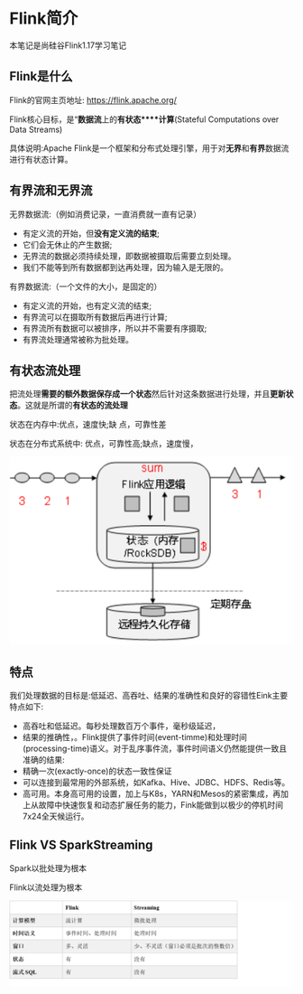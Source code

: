 # Flink简介

本笔记是尚硅谷Flink1.17学习笔记

## Flink是什么

Flink的官网主页地址: https://flink.apache.org/

Flink核心目标，是“**数据流**上的**有状态****计算**(Stateful Computations over Data Streams)

具体说明:Apache Flink是一个框架和分布式处理引擎，用于对**无界**和**有界**数据流进行有状态计算。



## 有界流和无界流

无界数据流:（例如消费记录，一直消费就一直有记录）

- 有定义流的开始，但**没有定义流的结束**;
- 它们会无休止的产生数据;
- 无界流的数据必须持续处理，即数据被摄取后需要立刻处理。
- 我们不能等到所有数据都到达再处理，因为输入是无限的。



有界数据流:（一个文件的大小，是固定的）

- 有定义流的开始，也有定义流的结束;
- 有界流可以在摄取所有数据后再进行计算;
- 有界流所有数据可以被排序，所以并不需要有序摄取;
- 有界流处理通常被称为批处理。



## 有状态流处理

把流处理**需要的额外数据保存成一个状态**然后针对这条数据进行处理，并且**更新状态**。这就是所谓的**有状态的流处理**

状态在内存中:优点，速度快;缺 点，可靠性差

状态在分布式系统中: 优点，可靠性高;缺点，速度慢，

![image-20240130151104863](assets\image-20240130151104863.png)

## 特点

我们处理数据的目标是:低延迟、高吞吐、结果的准确性和良好的容错性Eink主要特点如下:

- 高吞吐和低延迟。每秒处理数百万个事件，毫秒级延迟，
- 结果的推确性，。Flink提供了事件时间(event-timme)和处理时间(processing-time)语义。对于乱序事件流，事件时间语义仍然能提供一致且准确的结果:
- 精确一次(exactly-once)的状态一致性保证
- 可以连接到最常用的外部系统，如Kafka、Hive、JDBC、HDFS、Redis等。
- 高可用。本身高可用的设置，加上与K8s，YARN和Mesos的紧密集成，再加上从故障中快速恢复和动态扩展任务的能力，Fink能做到以极少的停机时间7x24全天候运行。

## Flink VS SparkStreaming

Spark以批处理为根本

Flink以流处理为根本

![image-20240130151501306](assets\image-20240130151501306.png)